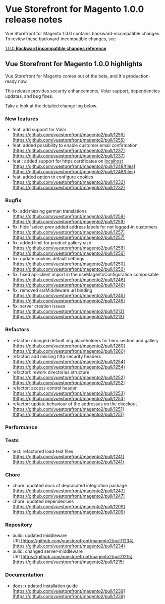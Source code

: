 # Vue Storefront for Magento 1.0.0 release notes

Vue Storefront for Magento 1.0.0 contains backward-incompatible changes. To review these backward-incompatible changes, see

[1.0.0 **Backward incompatible changes reference**](./1.0.0-bic.md)

## Vue Storefront for Magento 1.0.0 highlights

Vue Storefront for Magento comes out of the beta, and It's production-ready now.

This release provides security enhancements, Volar support, dependencies updates, and bug fixes.

Take a look at the detailed change log below.

### New features

- feat: add support for Volar [https://github.com/vuestorefront/magento2/pull/1255](https://github.com/vuestorefront/magento2/pull/1255)
- feat: added possibility to enable customer email confirmation [https://github.com/vuestorefront/magento2/pull/1237](https://github.com/vuestorefront/magento2/pull/1237)
- feat!: added support for https certificates on [localhost](http://localhost) [https://github.com/vuestorefront/magento2/pull/1248/files](https://github.com/vuestorefront/magento2/pull/1248/files)
- feat: added option to configure cookies [https://github.com/vuestorefront/magento2/pull/1232](https://github.com/vuestorefront/magento2/pull/1232)

### Bugfix

- fix: add missing german translations [https://github.com/vuestorefront/magento2/pull/1259](https://github.com/vuestorefront/magento2/pull/1259)
- fix: hide 'select prev added address labels for not logged-in customers [https://github.com/vuestorefront/magento2/pull/1257](https://github.com/vuestorefront/magento2/pull/1257)
- fix: added limit for product gallery size [https://github.com/vuestorefront/magento2/pull/1256](https://github.com/vuestorefront/magento2/pull/1256)
- fix: update cookies default settings [https://github.com/vuestorefront/magento2/pull/1250](https://github.com/vuestorefront/magento2/pull/1250)
- fix: fixed api-client import in the useMagentoConfiguration composable [https://github.com/vuestorefront/magento2/pull/1246](https://github.com/vuestorefront/magento2/pull/1246)
- fix: removed ssrMiddleware url binding [https://github.com/vuestorefront/magento2/pull/1245](https://github.com/vuestorefront/magento2/pull/1245)
- fix: server creation issues [https://github.com/vuestorefront/magento2/pull/1213](https://github.com/vuestorefront/magento2/pull/1213)

### Refactors

- refactor: changed default img placeholders for hero section and gallery [https://github.com/vuestorefront/magento2/pull/1260](https://github.com/vuestorefront/magento2/pull/1260)
- refactor: add missing http security headers [https://github.com/vuestorefront/magento2/pull/1254](https://github.com/vuestorefront/magento2/pull/1254)
- refactor!: rework directories structure [https://github.com/vuestorefront/magento2/pull/1252](https://github.com/vuestorefront/magento2/pull/1252)
- refactor: access control header [https://github.com/vuestorefront/magento2/pull/1253](https://github.com/vuestorefront/magento2/pull/1253)
- refactor: update behaviour of the addresses on the checkout [https://github.com/vuestorefront/magento2/pull/1251](https://github.com/vuestorefront/magento2/pull/1251)

### Performance

### Tests

- test: refactored load-test files [https://github.com/vuestorefront/magento2/pull/1241](https://github.com/vuestorefront/magento2/pull/1241)

### Chore

- chore: updated docs of depracated integration package [https://github.com/vuestorefront/magento2/pull/1247](https://github.com/vuestorefront/magento2/pull/1247)
- chore: updated dependencies [https://github.com/vuestorefront/magento2/pull/1209](https://github.com/vuestorefront/magento2/pull/1209)

### Repository

- build: updated middleware URL[https://github.com/vuestorefront/magento2/pull/1234](https://github.com/vuestorefront/magento2/pull/1234)
- build: changed server-middleware URL[https://github.com/vuestorefront/magento2/pull/1215](https://github.com/vuestorefront/magento2/pull/1215)

### Documentation

- docs: updated installation guide [https://github.com/vuestorefront/magento2/pull/1239](https://github.com/vuestorefront/magento2/pull/1239)

